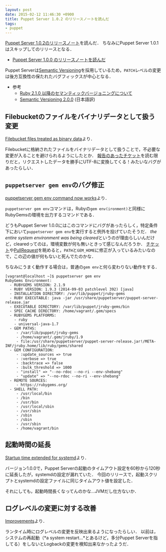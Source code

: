 ```yaml
---
layout: post
date: 2015-02-12 11:46:30 +0900
title: Puppet Server 1.0.2 のリリースノートを読んだ
tags:
- puppet
---
```

[Puppet Server 1.0.2のリリースノート](https://docs.puppetlabs.com/puppetserver/1.0/release_notes.html#puppet-server-102)を読んだ．
ちなみにPuppet Server 1.0.1はスキップしてのリリースとなる．

- [Puppet Server 1.0.0 のリリースノートを読んだ](/2015/02/11/puppet-server-release-note-100/)

Puppet Serverは[Semantic Versioning](http://semver.org)を採用しているため，`PATCH`レベルの変更は後方互換性の保たれたバグフィックスが中心となる．

- 参考
  - [Ruby 2.1.0 以降のセマンティックバージョニングについて](https://www.ruby-lang.org/ja/news/2013/12/21/ruby-version-policy-changes-with-2-1-0/)
  - [Semantic Versioning 2.0.0](http://shijimiii.info/technical-memo/semver/) (日本語訳)

## Filebucketのファイルをバイナリデータとして扱う変更

[Filebucket files treated as binary data](https://docs.puppetlabs.com/puppetserver/1.0/release_notes.html#filebucket-files-treated-as-binary-data)より．

Filebucketに格納されたファイルをバイナリデータとして扱うことで，不必要な変更が入ることを避けられるようにしたとか．
[報告のあったチケット](https://tickets.puppetlabs.com/browse/SERVER-269)を読む限りだと，リクエストしたデータを勝手にUTF-8に変換してくる！みたいなバグがあったらしい．

## `puppetserver gem env`のバグ修正

[puppetserver gem env command now works](https://docs.puppetlabs.com/puppetserver/1.0/release_notes.html#puppetserver-gem-env-command-now-works)より．

`puppetserver gem env`コマンドは，Rubyの`gem env(ironment)`と同様にRubyGemsの環境を出力するコマンドである．

どうもPuppet Server 1.0.0にはこのコマンドにバグがあったらしく，特定条件下において`puppetserver gem env`を実行すると例外を投げていたそうだ．
*the entire system environment was being cleared*というのが理由らしいんだけど，clearedってのは，環境変数が何も無いときって感じなんだろうか．
[チケット](https://tickets.puppetlabs.com/browse/SERVER-262)や[PullRequest](https://github.com/puppetlabs/puppet-server/pull/342/files)を眺めると，`PATH`と`GEM_HOME`に修正が入っているみたいなので，この辺の値が何もないと死んでたのかな．

ちなみにうまく動作する場合は，普通の`gem env`と何ら変わりない動作をする．

```
[vagrant@localhost ~]$ puppetserver gem env
RubyGems Environment:
  - RUBYGEMS VERSION: 2.1.9
  - RUBY VERSION: 1.9.3 (2014-09-03 patchlevel 392) [java]
  - INSTALLATION DIRECTORY: /var/lib/puppet/jruby-gems
  - RUBY EXECUTABLE: java -jar /usr/share/puppetserver/puppet-server-release.jar
  - EXECUTABLE DIRECTORY: /var/lib/puppet/jruby-gems/bin
  - SPEC CACHE DIRECTORY: /home/vagrant/.gem/specs
  - RUBYGEMS PLATFORMS:
    - ruby
    - universal-java-1.7
  - GEM PATHS:
     - /var/lib/puppet/jruby-gems
     - /home/vagrant/.gem/jruby/1.9
     - file:/usr/share/puppetserver/puppet-server-release.jar!/META-INF/jruby.home/lib/ruby/gems/shared
  - GEM CONFIGURATION:
     - :update_sources => true
     - :verbose => true
     - :backtrace => false
     - :bulk_threshold => 1000
     - "install" => "--no-rdoc --no-ri --env-shebang"
     - "update" => "--no-rdoc --no-ri --env-shebang"
  - REMOTE SOURCES:
     - https://rubygems.org/
  - SHELL PATH:
     - /usr/local/bin
     - /bin
     - /usr/bin
     - /usr/local/sbin
     - /usr/sbin
     - /sbin
     - /sbin
     - /usr/sbin
     - /home/vagrant/bin
```

## 起動時間の延長

[Startup time extended for systemd](https://docs.puppetlabs.com/puppetserver/1.0/release_notes.html#startup-time-extended-for-systemd)より．

バージョン1.0.0で，Puppet Serverの起動のタイムアウト設定を60秒から120秒に延長したが，systemdの設定が漏れていた．
今回のリリースで，起動スクリプトとsystemdの設定ファイルに同じタイムアウト値を設定した．

それにしても，起動時間長くなってんのかな...JVMだし仕方ないか．

## ログレベルの変更に対する改善

[Improvements](https://docs.puppetlabs.com/puppetserver/1.0/release_notes.html#improvements)より．

ランタイム時にログレベルの変更を反映出来るようになったらしい．
以前は，システムの再起動（*a system restart...*とあるけど，多分Puppet Serverを指してる）をしないとLogbackの変更を検知出来なかったようだ．

